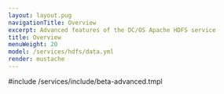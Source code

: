 ```yaml
---
layout: layout.pug
navigationTitle: Overview 
excerpt: Advanced features of the DC/OS Apache HDFS service
title: Overview 
menuWeight: 20
model: /services/hdfs/data.yml
render: mustache
---
```


#include /services/include/beta-advanced.tmpl
